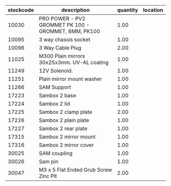|stockcode|description|quantity|location|
|---------|-----------|--------|--------|
|10030|PRO POWER - PV2 GROMMET PK 100 - GROMMET, 8MM, PK100|1.00||
|10095|3 way chassis socket|1.00||
|10096|3 Way Cable Plug|2.00||
|11025|M300 Plain mirrors 30x25x3mm.  UV-AL coating|1.00||
|11249|12V Solenoid.|1.00||
|11251|Plain mirror mount washer|1.00||
|11266|SAM Support|1.00||
|17223|Sambox 2 base|1.00||
|17224|Sambox 2 lid|1.00||
|17225|Sambox 2 clamp plate|2.00||
|17226|Sambox 2 plain plate|1.00||
|17227|Sambox 2 rear plate|1.00||
|17315|Sambox 2 mirror mount|1.00||
|17316|Sambox 2 mirror cover|1.00||
|30025|SAM coupling|1.00||
|30026|Sam pin|1.00||
|30047|M3 x 5 Flat Ended Grub Screw Zinc Plt|2.00||
